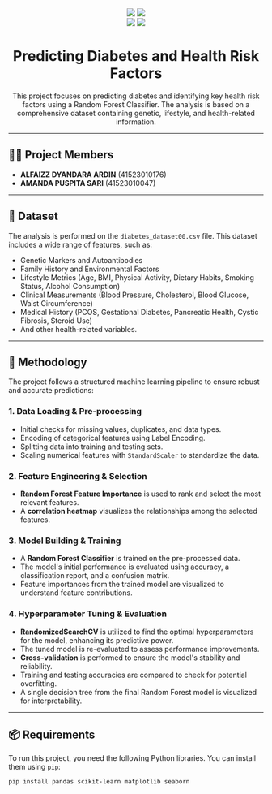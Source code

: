 <div align="center">
  <img src="https://img.shields.io/badge/Project-Diabetes_Prediction-blueviolet?style=for-the-badge" />
  <img src="https://img.shields.io/badge/Model-Random_Forest_Classifier-informational?style=for-the-badge" />
</div>

<div align="center">
  <img src="https://img.shields.io/badge/Python-3.8+-black?style=flat&logo=python&logoColor=white" />
  <img src="https://img.shields.io/badge/Made%20with-Jupyter-orange?style=for-the-badge&logo=jupyter" />
</div>

<h1 align="center">Predicting Diabetes and Health Risk Factors</h1>

<p align="center">
  This project focuses on predicting diabetes and identifying key health risk factors using a Random Forest Classifier. The analysis is based on a comprehensive dataset containing genetic, lifestyle, and health-related information.
</p>

---

## 👩‍💻 Project Members
- **ALFAIZZ DYANDARA ARDIN** (41523010176)
- **AMANDA PUSPITA SARI** (41523010047)

---

## 📂 Dataset
The analysis is performed on the `diabetes_dataset00.csv` file. This dataset includes a wide range of features, such as:
- Genetic Markers and Autoantibodies
- Family History and Environmental Factors
- Lifestyle Metrics (Age, BMI, Physical Activity, Dietary Habits, Smoking Status, Alcohol Consumption)
- Clinical Measurements (Blood Pressure, Cholesterol, Blood Glucose, Waist Circumference)
- Medical History (PCOS, Gestational Diabetes, Pancreatic Health, Cystic Fibrosis, Steroid Use)
- And other health-related variables.

---

## 🚀 Methodology

The project follows a structured machine learning pipeline to ensure robust and accurate predictions:

### 1. Data Loading & Pre-processing
- Initial checks for missing values, duplicates, and data types.
- Encoding of categorical features using Label Encoding.
- Splitting data into training and testing sets.
- Scaling numerical features with `StandardScaler` to standardize the data.

### 2. Feature Engineering & Selection
- **Random Forest Feature Importance** is used to rank and select the most relevant features.
- A **correlation heatmap** visualizes the relationships among the selected features.

### 3. Model Building & Training
- A **Random Forest Classifier** is trained on the pre-processed data.
- The model's initial performance is evaluated using accuracy, a classification report, and a confusion matrix.
- Feature importances from the trained model are visualized to understand feature contributions.

### 4. Hyperparameter Tuning & Evaluation
- **RandomizedSearchCV** is utilized to find the optimal hyperparameters for the model, enhancing its predictive power.
- The tuned model is re-evaluated to assess performance improvements.
- **Cross-validation** is performed to ensure the model's stability and reliability.
- Training and testing accuracies are compared to check for potential overfitting.
- A single decision tree from the final Random Forest model is visualized for interpretability.

---

## 📦 Requirements

To run this project, you need the following Python libraries. You can install them using `pip`:

```bash
pip install pandas scikit-learn matplotlib seaborn
